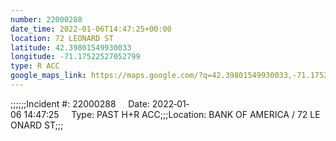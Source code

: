 ```yaml
---
number: 22000288
date_time: 2022-01-06T14:47:25+00:00
location: 72 LEONARD ST
latitude: 42.39801549930033
longitude: -71.17522527052799
type: R ACC
google_maps_link: https://maps.google.com/?q=42.39801549930033,-71.17522527052799
---
```


;;;;;;Incident #: 22000288     Date: 2022‐01‐06 14:47:25     Type: PAST H+R ACC;;;Location: BANK OF AMERICA / 72 LEONARD ST;;;
